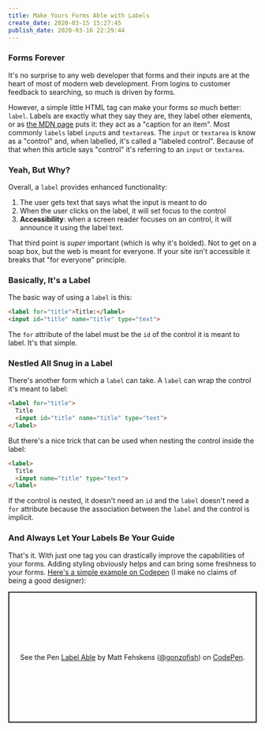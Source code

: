 ```yaml
---
title: Make Yours Forms Able with Labels
create_date: 2020-03-15 15:27:45
publish_date: 2020-03-16 22:29:44
---
```


### Forms Forever

It's no surprise to any web developer that forms and their inputs are at the heart of most of modern web development. From logins to customer feedback to searching, so much is driven by forms.

However, a simple little HTML tag can make your forms _so_ much better: `label`. Labels are exactly what they say they are, they label other elements, or as [the MDN page](https://developer.mozilla.org/en-US/docs/Web/HTML/Element/label "The MDN page for an HTML label") puts it: they act as a "caption for an item". Most commonly `labels` label `input`s and `textarea`s. The `input` or `textarea` is know as a "control" and, when labelled, it's called a "labeled control". Because of that when this article says "control" it's referring to an `input` or `textarea`.

### Yeah, But Why?

Overall, a `label` provides enhanced functionality:

1. The user gets text that says what the input is meant to do
2. When the user clicks on the label, it will set focus to the control
3. **Accessibility**: when a screen reader focuses on an control, it will announce it using the label text.

That third point is _super_ important (which is why it's bolded). Not to get on a soap box, but the web is meant for everyone. If your site isn't accessible it breaks that "for everyone" principle.

### Basically, It's a Label

The basic way of using a `label` is this:

```html
<label for="title">Title:</label>
<input id="title" name="title" type="text">
```

The `for` attribute of the label must be the `id` of the control it is meant to label. It's that simple.

### Nestled All Snug in a Label

There's another form which a `label` can take. A `label` can wrap the control it's meant to label:

```html
<label for="title">
  Title
  <input id="title" name="title" type="text">
</label>
```

But there's a nice trick that can be used when nesting the control inside the label:

```html
<label>
  Title
  <input name="title" type="text">
</label>
```

If the control is nested, it doesn't need an `id` and the `label` doesn't need a `for` attribute because the association between the `label` and the control is implicit.

### And Always Let Your Labels Be Your Guide

That's it. With just one tag you can drastically improve the capabilities of your forms. Adding styling obviously helps and can bring some freshness to your forms. [Here's a simple example on Codepen](https://codepen.io/gonzofish/pen/poJVGEo) (I make no claims of being a good designer):

<p class="codepen" data-height="265" data-theme-id="dark" data-default-tab="css,result" data-user="gonzofish" data-slug-hash="poJVGEo" data-preview="true" style="height: 265px; box-sizing: border-box; display: flex; align-items: center; justify-content: center; border: 2px solid; margin: 1em 0; padding: 1em;" data-pen-title="Label Able">
  <span>See the Pen <a href="https://codepen.io/gonzofish/pen/poJVGEo">
  Label Able</a> by Matt Fehskens (<a href="https://codepen.io/gonzofish">@gonzofish</a>)
  on <a href="https://codepen.io">CodePen</a>.</span>
</p>
<script async src="https://static.codepen.io/assets/embed/ei.js"></script>
